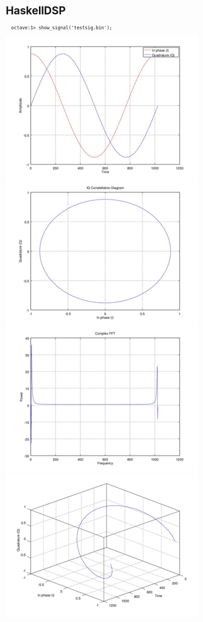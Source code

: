 # HaskellDSP

```
  octave:1> show_signal('testsig.bin');
```

![IQ signals](images/IQsigs.jpg)
![Constellation Diagram](images/constellationplot.jpg)
![FFT plot](images/fft.jpg)
![R^3 plot](images/plot3d.jpg)
